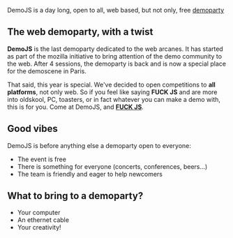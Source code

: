 
<p class="chapo">DemoJS is a day&nbsp;long, open&nbsp;to&nbsp;all, web&nbsp;based, but&nbsp;not&nbsp;only, free&nbsp;<a href="http://en.wikipedia.org/wiki/Demoparty">demoparty</a>

## The web demoparty, with a twist

**DemoJS** is the last demoparty dedicated to the web arcanes. It has started as part of the
mozilla initiative to bring attention of the demo community to the web. After
4 sessions, the demoparty is back and is now a special place for the demoscene in Paris.

That said, this year is special. We've decided to open competitions to **all platforms**, not only
web. So if you feel like saying **FUCK JS** and are more into oldskool, PC, toasters, or in fact
whatever you can make a demo with, this is for you. Come at DemoJS, and [**FUCK JS**](http://tmp.graphics/releases/fuckjs/).

## Good vibes

DemoJS is before anything else a demoparty open to everyone:

 * The event is free
 * There is something for everyone (concerts, conferences, beers...)
 * The team is friendly and eager to help newcomers

## What to bring to a demoparty?

 * Your computer
 * An ethernet cable
 * Your creativity!
